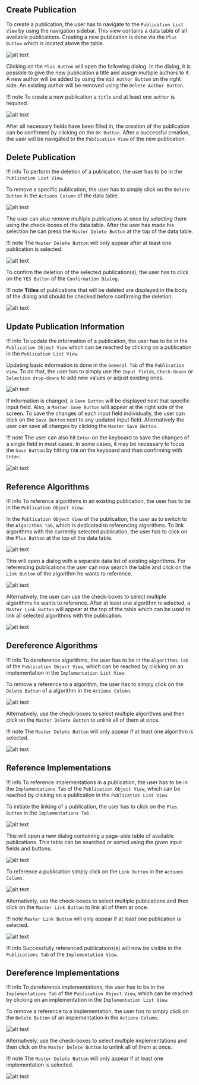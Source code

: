 #
## Create Publication

To create a publication, the user has to navigate to the ``Publication List View`` by using the navigation sidebar. This view contains a data table of all available publications. Creating a new publication is done via the ``Plus Button`` which is located above the table.

![alt text](./images/publication/Create_Publication_-_Step_1.png "Open Creation Dialog")

Clicking on the ``Plus Button`` will open the following dialog.
In the dialog, it is possible to give the new publication a title and assign multiple authors to it. A new author will be added by using the ``Add Author Button`` on the right side. An existing author will be removed using the ``Delete Author Button``.

!!! note 
    To create a new publication a ``title`` and at least one ``author`` is required.

![alt text](./images/publication/Create_Publication_-_Step_3.png "Fill Creation Dialog")

After all necessary fields have been filled in, the creation of the publication can be confirmed by clicking on the ``OK Button``. After a successful creation, the user will be navigated to the ``Publication View`` of the new publication.

## Delete Publication

!!! info 
    To perform the deletion of a publication, the user has to be in the ``Publication List View``.

To remove a specific publication, the user has to simply click on the ``Delete Button`` in the ``Actions Column`` of the data table.

![alt text](./images/publication/Delete_Publication_-_Step_1.png "Delete single publication")

The user can also remove multiple publications at once by selecting them using the check-boxes of the data table. After the user has made his selection he can press the ``Master Delete Button`` at the top of the data table.

!!! note 
    The ``Master Delete Button`` will only appear after at least one publication is selected.
	
![alt text](./images/publication/Delete_Publication_-_Step_1.1.png "Delete multiple publications")

To confirm the deletion of the selected publication(s), the user has to click on the ``YES Button`` of the ``Confirmation Dialog``.

!!! note 
    **Titles** of publications that will be deleted are displayed in the body of the dialog and should be checked before confirming the deletion.
	
![alt text](./images/publication/Delete_Publication_-_Step_2.png "Confirm deletion")

## Update Publication Information

!!! info 
    To update the information of a publication, the user has to be in the ``Publication Object View`` which can be reached by clicking on a publication in the ``Publication List View``.

Updating basic information is done in the ``General Tab`` of the ``Publication View``. To do that, the user has to simply use the ``Input fields``, ``Check-Boxes`` or ``Selection drop-downs`` to add new values or adjust existing ones.

![alt text](./images/publication/Update_Publication_Properties_-_Step_1.png "'General Tab' of the 'Publication View'")

If information is changed, a ``Save Button`` will be displayed next that specific input field. Also, a ``Master Save Button`` will appear at the right side of the screen. To save the changes of each input field individually, the user can click on the ``Save Button`` next to any updated input field. Alternatively the user can save all changes by clicking the ``Master Save Button``.

!!! note 
    The user can also hit ``Enter`` on the keyboard to save the changes of a single field in most cases. In some cases, it may be necessary to focus the ``Save Button`` by hitting ``TAB`` on the keyboard and then confirming with ``Enter``.

![alt text](./images/publication/Update_Publication_Properties_-_Step_2.png "Saving the changes")

## Reference Algorithms

!!! info
    To reference algorithms in an existing publication, the user has to be in the ``Publication Object View``.

In the ``Publication Object View`` of the publication, the user as to switch to the ``Algorithms Tab``, which is dedicated to referencing algorithms.
To link algorithms with the currently selected publication, the user has to click on the ``Plus Button`` at the top of the data table.

![alt text](./images/publication/Link_Algorithm_-_Step_1.png "Open dialog for referencing publications")

This will open a dialog with a separate data list of existing algorithms.
For referencing publications the user can now search the table and click on the ``Link Button`` of the algorithm he wants to reference.

![alt text](./images/publication/Link_Algorithm_-_Step_2.1.png "Link single algorithm")

Alternatively, the user can use the check-boxes to select multiple algorithms he wants to reference. 
After at least one algorithm is selected, a ``Master Link Button`` will appear at the top of the table which can be used to link all selected algorithms with the publication.

![alt text](./images/publication/Link_Algorithm_-_Step_2.2.png "Link multiple algorithms")

## Dereference Algorithms

!!! info 
    To dereference algorithms, the user has to be in the ``Algorithms Tab`` of the ``Publication Object View``, which can be reached by clicking on an implementation in the ``Implementation List View``.
	
To remove a reference to a algorithm, the user has to simply click on the ``Delete Button`` of a algorithm in the ``Actions Column``.

![alt text](./../images/publication/Unlink_Algorithm_-_Step_1.1.png "Dereference single algorithm")

Alternatively, use the check-boxes to select multiple algorithms and then click on the ``Master Delete Button`` to unlink all of them at once.

!!! note 
    The ``Master Delete Button`` will only appear if at least one algorithm is selected.
	
![alt text](./../images/publication/Unlink_Algorithm_-_Step_1.2.png "Dereference multiple algorithms")

## Reference Implementations

!!! info 
    To reference implementations in a publication, the user has to be in the ``Implementations Tab`` of the ``Publication Object View``, which can be reached by clicking on a publication in the ``Publication List View``.
	
To initiate the linking of a publication, the user has to click on the ``Plus Button`` in the ``Implementations Tab``.

![alt text](./../images/publication/Link_Implementation_-_Step_1.png "Click on '+' in 'Implementations'-Tab")

This will open a new dialog containing a page-able table of available publications. This table can be searched or sorted using the given input fields and buttons.

![alt text](./../images/publication/Link_Implementation_-_Step_2.png "Filter existing publications using table controls")

To reference a publication simply click on the ``Link Button`` in the ``Actions Column``.

![alt text](./../images/publication/Link_Implementation_-_Step_3.1.png "Reference single publication")

Alternatively, use the check-boxes to select multiple publications and then click on the ``Master Link Button`` to link all of them at once.

!!! note 
    ``Master Link Button`` will only appear if at least one publication is selected.
	
![alt text](./../images/publication/Link_Implementation_-_Step_3.2.png "Reference multiple publications")

!!! info 
    Successfully referenced publications(s) will now be visible in the ``Publications Tab`` of the ``Implementation View``.


## Dereference Implementations

!!! info 
    To dereference implementations, the user has to be in the ``Implementations Tab`` of the ``Publication Object View``, which can be reached by clicking on an implementation in the ``Implementation List View``.
	
To remove a reference to a implementation, the user has to simply click on the ``Delete Button`` of an implementation in the ``Actions Column``.

![alt text](./../images/implementation/Unlink_Publication_-_Step_1.1.png "Dereference single implementation")

Alternatively, use the check-boxes to select multiple implementations and then click on the ``Master Delete Button`` to unlink all of them at once.

!!! note 
    The ``Master Delete Button`` will only appear if at least one implementation is selected.
	
![alt text](./../images/implementation/Unlink_Publication_-_Step_1.2.png "Dereference multiple implementations")

